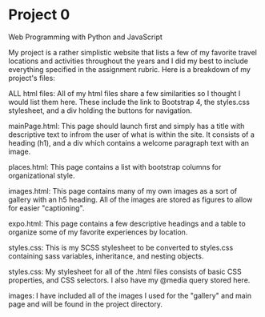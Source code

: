 # Project 0

Web Programming with Python and JavaScript

My project is a rather simplistic website that lists a few of my favorite travel locations and activities throughout the years and I did my best to include everything specified in the assignment rubric. Here is a breakdown of my project's files:

ALL html files:
	All of my html files share a few similarities so I thought I would list them here. These include the link to Bootstrap 4, the styles.css stylesheet, and a div holding the buttons for navigation.

mainPage.html:
	This page should launch first and simply has a title with descriptive text to infrom the user of what is within the site. It consists of a heading (h1), and a div which contains a welcome paragraph text with an image.

places.html:
	This page contains a list with bootstrap columns for organizational style. 

images.html:
	This page contains many of my own images as a sort of gallery with an h5 heading. All of the images are stored as figures to allow for easier "captioning". 

expo.html:
	This page contains a few descriptive headings and a table to organize some of my favorite experiences by location.

styles.css:
	This is my SCSS stylesheet to be converted to styles.css containing sass variables, inheritance, and nesting objects.

styles.css:
	My stylesheet for all of the .html files consists of basic CSS properties, and CSS selectors. I also have my @media query stored here.

images:
	I have included all of the images I used for the "gallery" and main page and will be found in the project directory.
